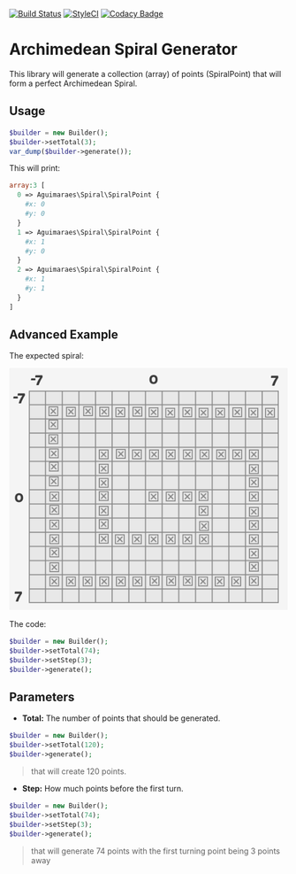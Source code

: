 [![Build Status](https://travis-ci.org/aguimaraes/spiral.svg?branch=master)](https://travis-ci.org/aguimaraes/spiral)
[![StyleCI](https://styleci.io/repos/64354281/shield)](https://styleci.io/repos/64354281)
[![Codacy Badge](https://api.codacy.com/project/badge/Grade/2ebbf96a9c934e1bb8b5fba41758d83b)](https://www.codacy.com/app/alvaroguimaraes/spiral?utm_source=github.com&amp;utm_medium=referral&amp;utm_content=aguimaraes/spiral&amp;utm_campaign=Badge_Grade)

# Archimedean Spiral Generator

This library will generate a collection (array) 
of points (SpiralPoint) that will form a perfect Archimedean Spiral.

## Usage

```php
$builder = new Builder();
$builder->setTotal(3);
var_dump($builder->generate());
```

This will print:

```php
array:3 [
  0 => Aguimaraes\Spiral\SpiralPoint {
    #x: 0
    #y: 0
  }
  1 => Aguimaraes\Spiral\SpiralPoint {
    #x: 1
    #y: 0
  }
  2 => Aguimaraes\Spiral\SpiralPoint {
    #x: 1
    #y: 1
  }
]
```

## Advanced Example

The expected spiral:

![Expected Archimedean Spiral](spiral_example.png)

The code:

```php
$builder = new Builder();
$builder->setTotal(74);
$builder->setStep(3);
$builder->generate();
``` 

## Parameters

* __Total:__ The number of points that should be generated.

```php
$builder = new Builder();
$builder->setTotal(120);
$builder->generate();
```

> that will create 120 points.

* __Step:__ How much points before the first turn.

```php
$builder = new Builder();
$builder->setTotal(74);
$builder->setStep(3);
$builder->generate();
```

> that will generate 74 points with the first turning point being 3 points away